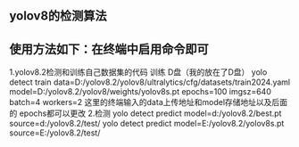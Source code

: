 ## yolov8的检测算法
## 使用方法如下：在终端中启用命令即可
1.yolov8.2检测和训练自己数据集的代码
训练    D盘（我的放在了D盘）
yolo detect train data=D:/yolov8.2/yolov8/ultralytics/cfg/datasets/train2024.yaml   model=D:/yolov8.2/yolov8/weights/yolov8s.pt  epochs=100  imgsz=640 batch=4 workers=2
这里的终端输入的data上传地址和model存储地址以及后面的 epochs都可以更改
2.检测
yolo detect predict model=d:/yolov8.2/best.pt       source=d:/yolov8.2/test/
yolo detect predict model=E:/yolov8.2/yolov8s.pt       source=E:/yolov8.2/test/
